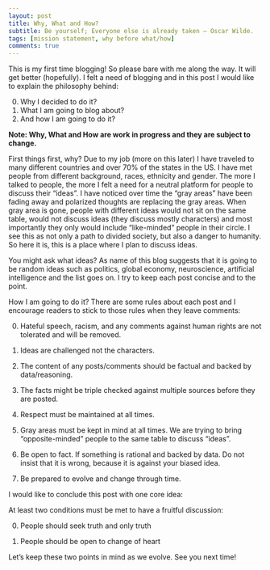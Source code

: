 ```yaml
---
layout: post
title: Why, What and How?
subtitle: Be yourself; Everyone else is already taken — Oscar Wilde.
tags: [mission statement, why before what/how]
comments: true
---
```


This is my first time blogging! So please bare with me along the way. It will get better (hopefully). I felt a need of blogging and in this post I would like to explain the philosophy behind:

0. Why I decided to do it?
0. What I am going to blog about?
0. And how I am going to do it?

**Note: Why, What and How are work in progress and they are subject to change.**

First things first, why? Due to my job (more on this later) I have traveled to many different countries and over 70% of the states in the US. I have met people from different background, races, ethnicity and gender. The more I talked to people, the more I felt a need for a neutral platform for people to discuss their “ideas”. I have noticed over time the “gray areas” have been fading away and polarized thoughts are replacing the gray areas. When gray area is gone, people with different ideas would not sit on the same table, would not discuss ideas (they discuss mostly characters) and most importantly they only would include “like-minded” people in their circle. I see this as not only a path to divided society, but also a danger to humanity. So here it is, this is a place where I plan to discuss ideas.

You might ask what ideas? As name of this blog suggests that it is going to be random ideas such as politics, global economy, neuroscience, artificial intelligence and the list goes on. I try to keep each post concise and to the point.

How I am going to do it? There are some rules about each post and I encourage readers to stick to those rules when they leave comments:

0. Hateful speech, racism, and any comments against human rights are not tolerated and will be removed.

0. Ideas are challenged not the characters.

0. The content of any posts/comments should be factual and backed by data/reasoning.

0. The facts might be triple checked against multiple sources before they are posted.

0. Respect must be maintained at all times.

0. Gray areas must be kept in mind at all times. We are trying to bring “opposite-minded” people to the same table to discuss “ideas”.

0. Be open to fact. If something is rational and backed by data. Do not insist that it is wrong, because it is against your biased idea.

0. Be prepared to evolve and change through time.

I would like to conclude this post with one core idea:

At least two conditions must be met to have a fruitful discussion:

0. People should seek truth and only truth

0. People should be open to change of heart

Let’s keep these two points in mind as we evolve. See you next time!
